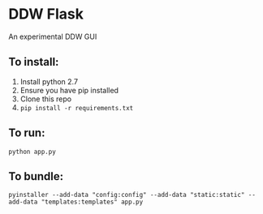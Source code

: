 # DDW Flask

An experimental DDW GUI

## To install:
1. Install python 2.7
2. Ensure you have pip installed
3. Clone this repo
4. `pip install -r requirements.txt`

## To run:
`python app.py`

## To bundle:
`pyinstaller --add-data "config:config" --add-data "static:static" --add-data "templates:templates" app.py`